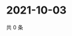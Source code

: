 # 2021-10-03

共 0 条

<!-- BEGIN -->
<!-- 最后更新时间 Sun Oct 03 2021 22:12:57 GMT+0800 (China Standard Time) -->

<!-- END -->
